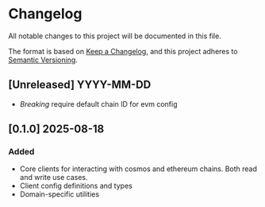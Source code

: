 # Changelog

All notable changes to this project will be documented in this file.

The format is based on [Keep a Changelog](https://keepachangelog.com/en/1.1.0/),
and this project adheres to [Semantic Versioning](https://semver.org/spec/v2.0.0.html).

## [Unreleased] YYYY-MM-DD

- _Breaking_ require default chain ID for evm config

## [0.1.0] 2025-08-18

### Added

- Core clients for interacting with cosmos and ethereum chains. Both read and write use cases.
- Client config definitions and types
- Domain-specific utilities
